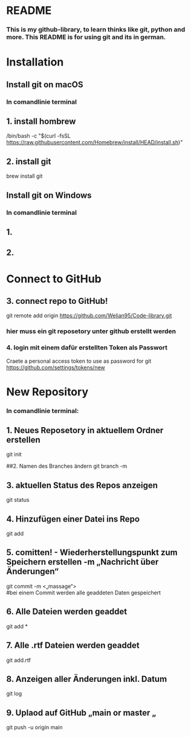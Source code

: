 # README

### This is my github-library, to learn thinks like git, python and more. This README is for using git and its in german.

# Installation

## Install git on macOS
### In comandlinie terminal

## 1. install hombrew 
/bin/bash -c "$(curl -fsSL https://raw.githubusercontent.com/Homebrew/install/HEAD/install.sh)"

## 2. install git
brew install git

## Install git on Windows
### In comandlinie terminal

## 1.

## 2.

# Connect to GitHub

## 3. connect repo to GitHub!
git remote add origin https://github.com/Welian95/Code-library.git 
### hier muss ein git reposetory unter github erstellt werden 

### 4. login mit einem dafür erstellten Token als Passwort 
Craete a personal access token to use as password for git https://github.com/settings/tokens/new




# New Repository

### In comandlinie terminal:

## 1. Neues Reposetory in aktuellem Ordner erstellen
git init  				

##2. Namen des Branches ändern
git branch -m <name>

## 3. aktuellen Status des Repos anzeigen
git status

## 4. Hinzufügen einer Datei ins Repo
git add	<dataname>			

## 5. comitten! - Wiederherstellungspunkt zum Speichern erstellen -m „Nachricht über Änderungen“
git commit -m <„massage“>	
#bei einem Commit werden alle geaddeten Daten gespeichert

## 6. Alle Dateien werden geaddet
git add *				

## 7. Alle .rtf Dateien werden geaddet
git add.rtf				

## 8. Anzeigen aller Änderungen inkl. Datum 
git log					

## 9. Uplaod auf GitHub „main or master „
git push -u origin main 		